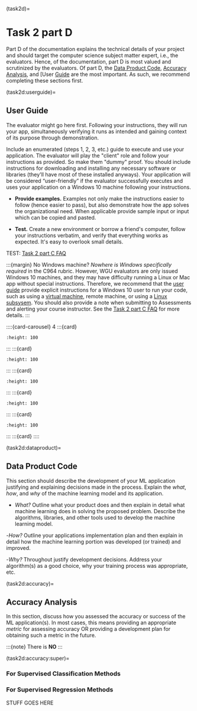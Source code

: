(task2d)=
# Task 2 part D 
Part D of the documentation explains the technical details of your project and should target the computer science subject matter expert, i.e., the evaluators. Hence, of the documentation, part D is most valued and scrutinized by the evaluators. Of part D, the [Data Product Code](task2d:dataproduct), [Accuracy Analysis](task2d:accuracy), and [User [Guide](task2d:userguide) are the most important. As such, we recommend completing these sections first.

(task2d:userguide)=
## User Guide

The evaluator might go here first. Following your instructions, they will run your app, simultaneously verifying it runs as intended and gaining context of its purpose through demonstration. 

Include an enumerated (steps 1, 2, 3, etc.) guide to execute and use your application. The evaluator will play the "client" role and follow your instructions as provided. So make them "dummy" proof. You should include instructions for downloading and installing any necessary software or libraries (they'll have most of these installed anyways). Your application will be considered “user-friendly” if the evaluator successfully executes and uses your application on a Windows 10 machine following your instructions.

- **Provide examples.** Examples not only make the instructions easier to follow (hence easier to pass), but also demonstrate how the app solves the organizational need. When applicable provide sample input or input which can be copied and pasted. 

- **Test.** Create a new environment or borrow a friend's computer, follow your instructions verbatim, and verify that everything works as expected. It's easy to overlook small details. 

TEST: [Task 2 part C FAQ](task2c)

:::{margin} No Windows machine?
*Nowhere is Windows specifically required* in the C964 rubric. However, WGU evaluators are only issued Windows 10 machines, and they may have difficulty running a Linux or Mac app without special instructions. Therefore, we recommend that the [user guide](task2_doc:userguide) provide explicit instructions for a Windows 10 user to run your code, such as using a [virtual machine](https://ubuntu.com/tutorials/how-to-run-ubuntu-desktop-on-a-virtual-machine-using-virtualbox#1-overview), remote machine, or using a [Linux subsysem](https://ubuntu.com/tutorials/install-ubuntu-on-wsl2-on-windows-10#1-overview). You should also provide a note when submitting to Assessments and alerting your course instructor. See the [Task 2 part C FAQ](task2c:faq:linux) for more details.
:::

::::{card-carousel} 4
:::{card}
```{image} ./url_images/user_guide/user_guide1.png
:height: 100
```
:::
:::{card}
```{image} ./url_images/user_guide/user_guide2.png
:height: 100
```
:::
:::{card}
```{image} ./url_images/user_guide/user_guide3.png
:height: 100
```
:::
:::{card}
```{image} ./url_images/user_guide/user_guide4.png
:height: 100
```
:::
:::{card}
```{image} ./url_images/user_guide/user_guide5.png
:height: 100
```
:::
:::{card}
::::

(task2d:dataproduct)=
## Data Product Code

This section should describe the development of your ML application justifying and explaining decisions made in the process. Explain the *what*, *how*, and *why* of the machine learning model and its application.

- *What?* Outline what your product does and then explain in detail what machine learning does in solving the proposed problem. Describe the algorithms, libraries, and other tools used to develop the machine learning model.

-*How?* Outline your applications implementation plan and then explain in detail how the machine learning portion was developed (or trained) and improved. 

-*Why?* Throughout justify development decisions. Address your algorithm(s) as a  good choice, why your training process was appropriate, etc.  

(task2d:accuracy)=
## Accuracy Analysis

In this section, discuss how you assessed the accuracy or success of the ML application(s). In most cases, this means providing an appropriate *metric* for assessing accuracy OR providing a development plan for obtaining such a metric in the future.

:::{note}
There is **NO** 
:::

(task2d:accuracy:super)=
### For Supervised Classification Methods

### For Supervised Regression Methods

STUFF GOES HERE